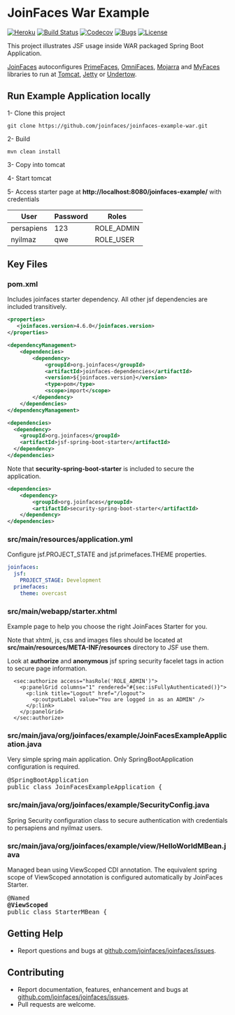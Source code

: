 JoinFaces War Example
=====
[![Heroku](http://heroku-badge.herokuapp.com/?app=joinfaces-example-war&root=starter.jsf)](https://joinfaces-example-war.herokuapp.com)
[![Build Status](https://github.com/joinfaces/joinfaces-maven-war-example/actions/workflows/maven.yml/badge.svg)](https://github.com/joinfaces/joinfaces-maven-war-example/actions)
[![Codecov](https://codecov.io/gh/joinfaces/joinfaces-maven-war-example/branch/master/graph/badge.svg)](https://codecov.io/gh/joinfaces/joinfaces-maven-jar-example)
[![Bugs](https://sonarcloud.io/api/project_badges/measure?project=joinfaces_joinfaces-maven-war-example&metric=bugs)](https://sonarcloud.io/dashboard?id=joinfaces_joinfaces-maven-war-example)
[![License](http://img.shields.io/:license-apache-blue.svg)](http://www.apache.org/licenses/LICENSE-2.0.html)

This project illustrates JSF usage inside WAR packaged Spring Boot Application.

[JoinFaces](http://joinfaces.org) autoconfigures [PrimeFaces](http://primefaces.org/), [OmniFaces](http://omnifaces.org/), [Mojarra](https://javaserverfaces.java.net/) and [MyFaces](http://myfaces.apache.org) libraries to run at [Tomcat](http://tomcat.apache.org/), [Jetty](http://www.eclipse.org/jetty) or [Undertow](http://undertow.io/).

## Run Example Application locally

1- Clone this project
```Shell
git clone https://github.com/joinfaces/joinfaces-example-war.git
```

2- Build
```Shell
mvn clean install
```

3- Copy into tomcat

4- Start tomcat

5- Access starter page at **http://localhost:8080/joinfaces-example/** with credentials

User | Password | Roles
-----| -------- | -----
persapiens | 123 | ROLE_ADMIN
nyilmaz | qwe | ROLE_USER

## Key Files

### pom.xml

Includes joinfaces starter dependency. All other jsf dependencies are included transitively.

```xml
<properties>
   <joinfaces.version>4.6.0</joinfaces.version>
</properties>

<dependencyManagement>
    <dependencies>
        <dependency>
            <groupId>org.joinfaces</groupId>
            <artifactId>joinfaces-dependencies</artifactId>
            <version>${joinfaces.version}</version>
            <type>pom</type>
            <scope>import</scope>
        </dependency>
    </dependencies>
</dependencyManagement>

<dependencies>
  <dependency>
    <groupId>org.joinfaces</groupId>
    <artifactId>jsf-spring-boot-starter</artifactId>
  </dependency>
</dependencies>
```

Note that **security-spring-boot-starter** is included to secure the application.

```xml
<dependencies>
    <dependency>
        <groupId>org.joinfaces</groupId>
        <artifactId>security-spring-boot-starter</artifactId>
    </dependency>
</dependencies>
```

### src/main/resources/application.yml

Configure jsf.PROJECT_STATE and jsf.primefaces.THEME properties.

```yml
joinfaces:
  jsf:
    PROJECT_STAGE: Development
  primefaces: 
    theme: overcast
```

### src/main/webapp/starter.xhtml

Example page to help you choose the right JoinFaces Starter for you. 

Note that xhtml, js, css and images files should be located at **src/main/resources/META-INF/resources** directory to JSF use them.

Look at **authorize** and **anonymous** jsf spring security facelet tags in action to secure page information.

```xhtml
  <sec:authorize access="hasRole('ROLE_ADMIN')">
    <p:panelGrid columns="1" rendered="#{sec:isFullyAuthenticated()}">
      <p:link title="Logout" href="/logout">
        <p:outputLabel value="You are logged in as an ADMIN" />
      </p:link>
    </p:panelGrid>
  </sec:authorize>
```

### src/main/java/org/joinfaces/example/JoinFacesExampleApplication.java

Very simple spring main application. Only SpringBootApplication configuration is required.

<pre>
@SpringBootApplication
public class JoinFacesExampleApplication {
</pre>

### src/main/java/org/joinfaces/example/SecurityConfig.java

Spring Security configuration class to secure authentication with credentials to persapiens and nyilmaz users.

### src/main/java/org/joinfaces/example/view/HelloWorldMBean.java

Managed bean using ViewScoped CDI annotation. The equivalent spring scope of ViewScoped annotation is configured automatically by JoinFaces Starter.

<pre>
@Named
<b>@ViewScoped</b>
public class StarterMBean {
</pre>

## Getting Help

* Report questions and bugs at [github.com/joinfaces/joinfaces/issues](https://github.com/joinfaces/joinfaces/issues).

## Contributing

* Report documentation, features, enhancement and bugs at [github.com/joinfaces/joinfaces/issues](https://github.com/joinfaces/joinfaces/issues).
* Pull requests are welcome.
